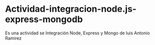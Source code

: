 # Actividad-integracion-node.js-express-mongodb
Es una actividad se Integración Node, Express y Mongo de luis Antonio Ramirez
